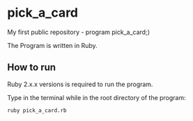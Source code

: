 # pick_a_card

My first public repository - program pick_a_card;)

The Program is written in Ruby.

## How to run

Ruby 2.x.x versions is required to run the program.

Type in the terminal while in the root directory of the program:
```
ruby pick_a_card.rb
```
